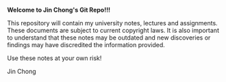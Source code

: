 **Welcome to Jin Chong's Git Repo!!!**

This repository will contain my university notes, lectures and assignments. These documents are subject to current copyright laws. It is also important to understand that these notes may be outdated and new discoveries or findings may have discredited the information provided.

Use these notes at your own risk!

Jin Chong
